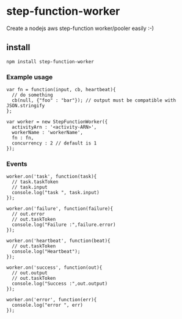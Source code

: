 # step-function-worker
Create a nodejs aws step-function worker/pooler easily :-)

## install

```
npm install step-function-worker
```

### Example usage

```
var fn = function(input, cb, heartbeat){
  // do something
  cb(null, {"foo" : "bar"}); // output must be compatible with JSON.stringify
};

var worker = new StepFunctionWorker({
  activityArn : '<activity-ARN>',
  workerName : 'workerName',
  fn : fn,
  concurrency : 2 // default is 1
});

```

### Events


```
worker.on('task', function(task){
  // task.taskToken
  // task.input
  console.log("task ", task.input)
});

worker.on('failure', function(failure){
  // out.error
  // out.taskToken
  console.log("Failure :",failure.error)
});

worker.on('heartbeat', function(beat){
  // out.taskToken
  console.log("Heartbeat");
});

worker.on('success', function(out){
  // out.output
  // out.taskToken
  console.log("Success :",out.output)
});

worker.on('error', function(err){
  console.log("error ", err)
});
```
